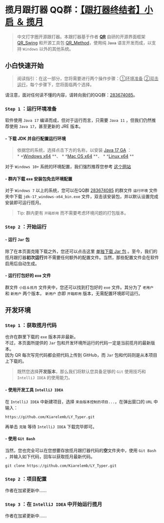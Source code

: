 # 揽月跟打器 QQ群：[【跟打器终结者】小启 ＆ 揽月](https://qm.qq.com/cgi-bin/qm/qr?k=S12N8cwh3IxEu6dLCB7egmnUOTh476mm&jump_from=webapi&authKey=N6bS9Xu+PsBljT6DOTBnFqXO6E/4DRuKKVaJMHYbFlBVGKJ2oAlnV8DI83Lug3sh)

> 中文打字圈开源跟打器。本跟打器基于作者 **[QR](https://github.com/Kiarelemb)**
> 自研的开源界面框架 [QR_Swing](https://github.com/Kiarelemb/QR_Swing)
> 和开源工具包 [QR_Method](https://github.com/Kiarelemb/QR_Method)，使用纯 **`Java`** 语言开发而成，以支持 `Windows`
> 以外的其他系统。

## 小白快速开始

> 阅读指引：在这一部分，您将需要进行两个操作步骤：<u>①环境准备</u> <u>②双击运行</u>，每个步骤下，您将面临两个选择。  
>
>
请注意，面对任何读不懂的内容，请转向我们的QQ群：[283674085](https://qm.qq.com/cgi-bin/qm/qr?k=S12N8cwh3IxEu6dLCB7egmnUOTh476mm&jump_from=webapi&authKey=N6bS9Xu+PsBljT6DOTBnFqXO6E/4DRuKKVaJMHYbFlBVGKJ2oAlnV8DI83Lug3sh)。

### `Step 1` ：运行环境准备

软件使用 `Java 17` 编译而成，但对于运行而言，只需要 `Java 11` ，但我们仍然推荐使用 `Java 17`，甚至更新的 JRE 版本。

#### - 下载 JDK 并自行配置运行环境

> 依据您的系统，选择点击下方的名称，以安装 [Java 17 GA](https://jdk.java.net/archive/) ：  
> *
*[Windows x64](https://download.java.net/java/GA/jdk17/0d483333a00540d886896bac774ff48b/35/GPL/openjdk-17_windows-x64_bin.zip)
**、
> *
*[Mac OS x64](https://download.java.net/java/GA/jdk17/0d483333a00540d886896bac774ff48b/35/GPL/openjdk-17_macos-x64_bin.tar.gz)
**、
> *
*[Linux x64](https://download.java.net/java/GA/jdk17/0d483333a00540d886896bac774ff48b/35/GPL/openjdk-17_linux-x64_bin.tar.gz)
**

对于 `Windows 10+`
系统的环境配置，我们强烈推荐您参考 [这个网站](https://www.runoob.com/w3cnote/windows10-java-setup.html)

#### - 群内下载 `exe` 安装包免去环境配置

对于 `Windows 7`
以上的系统，您可以在QQ群 [283674085](https://qm.qq.com/cgi-bin/qm/qr?k=S12N8cwh3IxEu6dLCB7egmnUOTh476mm&jump_from=webapi&authKey=N6bS9Xu+PsBljT6DOTBnFqXO6E/4DRuKKVaJMHYbFlBVGKJ2oAlnV8DI83Lug3sh)
的群文件 `运行环境` 文件夹中下载 `jdk-17_windows-x64_bin.exe` 文件，双击该安装包，并以默认设置完成安装即可运行揽月。

> Tip: 群内更有 `开箱即用` 而不需要考虑环境问题的打包版本。

### `Step 2` ：开始运行

#### - 运行 `Jar` 包

除了在本页面克隆下载之外，您还可以点击这里 [单独下载 Jar 包](https://github.com/Kiarelemb/LY_Typer/raw/master/LY_Tyepr.jar)
。至今，我们的揽月跟打器**初次运行**并不需要任何额外的配置文件。当然，那些配置文件会在软件启用后自动生成。

#### - 运行打包好的 `exe` 文件

群文件 `小启＆揽月` 文件夹中，您还可以找到打包好的 `exe` 文件。其分为了 `老用户` 和 `新用户` 两个版本， `新用户`
亦即 `开箱即用` 版本，无需配置环境即可运行。
## 开发环境

### `Step 1` ：获取揽月代码

也许在群里下载的 `exe` 版本并非最新。  
不过，本页面所提供的 `Jar` 包和开发环境所运行的代码一定是当前揽月的最新版本。  
因为 QR 每次写完代码都会把代码上传到 GitHub，而 `Jar` 包和代码则是从本项目上下载的。
> 既然您选择**开发版本**，那么我们将默认您具备足够的 `Git` 使用技巧和 `IntelliJ IDEA` 的使用能力。

#### - 使用开发工具 `IntelliJ IDEA`
在 `IntelliJ IDEA` 中新建项目，选择 `来自版本控制的项目...`，在弹出窗口的 `URL` 中输入：

```
https://github.com/Kiarelemb/LY_Typer.git
```
再单击 `克隆` 等待 `IntelliJ IDEA` 下载完毕即可。

#### - 使用 `Git Bash`

当然，您也完全可以在您想要存放揽月跟打器代码的**空**文件夹中，使用 `Git Bash` ，并输入如下代码，回车以获取揽月最新代码。
```
git clone https://github.com/Kiarelemb/LY_Typer.git
```

### `Step 2` ：项目配置

作者在加紧更新中……

### `Step 3` ：在 `IntelliJ IDEA` 中开始运行揽月

作者在加紧更新中……